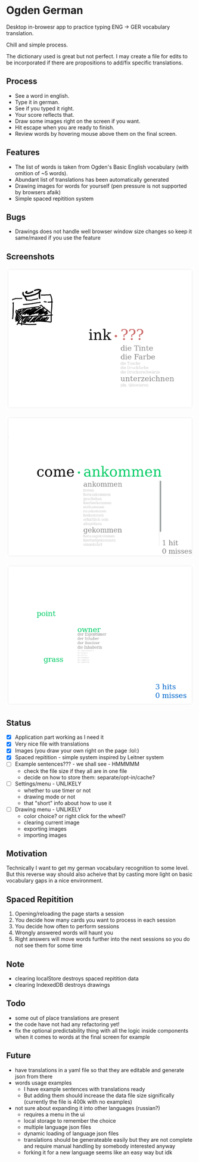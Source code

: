 # Ogden German

Desktop in-browesr app to practice typing ENG -> GER vocabulary translation.

Chill and simple process.

The dictionary used is great but not perfect.
I may create a file for edits to be incorporated if there are propositions to add/fix specific translations.

## Process

- See a word in english.
- Type it in german.
- See if you typed it right.
- Your score reflects that.
- Draw some images right on the screen if you want.
- Hit escape when you are ready to finish.
- Review words by hovering mouse above them on the final screen.

## Features

- The list of words is taken from Ogden's Basic English vocabulary (with omition of ~5 words).
- Abundant list of translations has been automatically generated
- Drawing images for words for yourself (pen pressure is not supported by browsers afaik)
- Simple spaced repitition system

## Bugs

- Drawings does not handle well browser window size changes so keep it same/maxed if you use the feature

## Screenshots

![wrong-answer](/shots/wrong.png?raw=true)

![right-answer](/shots/right.png?raw=true)

![final-review](/shots/final.png?raw=true)

## Status

- [X] Application part working as I need it
- [X] Very nice file with translations
- [X] Images (you draw your own right on the page :lol:)
- [X] Spaced repitition - simple system inspired by Leitner system
- [ ] Example sentences??? - we shall see - HMMMMM
  * check the file size if they all are in one file
  * decide on how to store them: separate/opt-in/cache?
- [ ] Settings/menu - UNLIKELY
  * whether to use timer or not
  * drawing mode or not
  * that "short" info about how to use it
- [ ] Drawing menu - UNLIKELY
  * color choice? or right click for the wheel?
  * clearing current image
  * exporting images
  * importing images

## Motivation

Technically I want to get my german vocabulary recognition to some level.
But this reverse way should also acheive that by casting more light on basic vocabulary gaps in a nice environment.

## Spaced Repitition

1. Opening/reloading the page starts a session
1. You decide how many cards you want to process in each session
1. You decide how often to perform sessions
1. Wrongly answered words will haunt you
1. Right answers will move words further into the next sessions so you do not see them for some time

## Note

- clearing localStore destroys spaced repitition data
- clearing IndexedDB destroys drawings

## Todo

- some out of place translations are present
- the code have not had any refactoring yet!
- fix the optional predictability thing with all the logic inside components when it comes to words at the final screen for example

## Future

- have translations in a yaml file so that they are editable and generate json from there
- words usage examples
  * I have example sentences with translations ready
  * But adding them should increase the data file size significally (currently the file is 400k with no examples)
- not sure about expanding it into other languages (russian?)
  * requires a menu in the ui
  * local storage to remember the choice
  * multiple language json files
  * dynamic loading of language json files
  * translations should be generateable easily but they
    are not complete and require manual handling by somebody interested anyway
  * forking it for a new language seems like an easy way but idk
